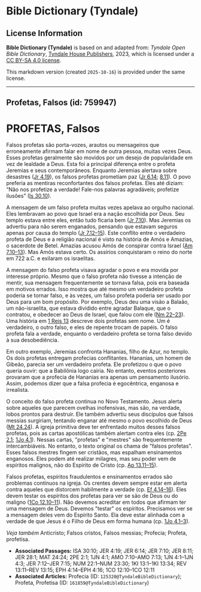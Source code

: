 # Bible Dictionary (Tyndale)

## License Information

**Bible Dictionary (Tyndale)** is based on and adapted from: _Tyndale Open Bible Dictionary_, [Tyndale House Publishers](https://tyndaleopenresources.com/), 2023, which is licensed under a [CC BY-SA 4.0 license](https://creativecommons.org/licenses/by-sa/4.0/legalcode.en).

This markdown version (created `2025-10-16`) is provided under the same license.



--------------------------------

## Profetas, Falsos (id: 759947)

PROFETAS, Falsos
================

Falsos profetas são porta\-vozes, arautos ou mensageiros que erroneamente afirmam falar em nome de outra pessoa, muitas vezes Deus. Esses profetas geralmente são movidos por um desejo de popularidade em vez de lealdade a Deus. Esta foi a principal diferença entre o profeta Jeremias e seus contemporâneos. Enquanto Jeremias alertava sobre desastres ([Jr 4\.19](https://ref.ly/Jer4:19)), os falsos profetas prometiam paz ([Jr 6\.14](https://ref.ly/Jer6:14); [8\.11](https://ref.ly/Jer8:11)). O povo preferia as mentiras reconfortantes dos falsos profetas. Eles até diziam: “Não nos profetize a verdade! Fale\-nos palavras agradáveis; profetize ilusões” ([Is 30\.10](https://ref.ly/Isa30:10)).

A mensagem de um falso profeta muitas vezes apelava ao orgulho nacional. Eles lembravam ao povo que Israel era a nação escolhida por Deus. Seu templo estava entre eles, então tudo ficaria bem ([Jr 7\.10](https://ref.ly/Jer7:10)). Mas Jeremias os advertiu para não serem enganados, pensando que estavam seguros apenas por causa do templo ([Jr 7\.12–15](https://ref.ly/Jer7:12-Jer7:15)). Este conflito entre o verdadeiro profeta de Deus e a religião nacional é visto na história de Amós e Amazias, o sacerdote de Betel. Amazias acusou Amós de conspirar contra Israel ([Am 7\.10–13](https://ref.ly/Amos7:10-Amos7:13)). Mas Amós estava certo. Os assírios conquistaram o reino do norte em 722 a.C. e exilaram os israelitas.

A mensagem do falso profeta visava agradar o povo e era movida por interesse próprio. Mesmo que o falso profeta não tivesse a intenção de mentir, sua mensagem frequentemente se tornava falsa, pois era baseada em motivos errados. Isso mostra que até mesmo um verdadeiro profeta poderia se tornar falso, e às vezes, um falso profeta poderia ser usado por Deus para um bom propósito. Por exemplo, Deus deu uma visão a Balaão, um não\-israelita, que estava dividido entre agradar Balaque, que o contratou, e obedecer ao Deus de Israel, que falou com ele ([Nm 22–23](https://ref.ly/Num22:1-Num23:30)). Uma história em [1 Reis 13](https://ref.ly/1Kgs13:1-1Kgs13:34) descreve dois profetas sem nome. Um é verdadeiro, o outro falso, e eles de repente trocam de papéis. O falso profeta fala a verdade, enquanto o verdadeiro profeta se torna falso devido à sua desobediência.

Em outro exemplo, Jeremias confronta Hananias, filho de Azur, no templo. Os dois profetas entregam profecias conflitantes. Hananias, um homem de Gibeão, parecia ser um verdadeiro profeta. Ele profetizou o que o povo queria ouvir: que a Babilônia logo cairia. No entanto, eventos posteriores provaram que a profecia de Hananias era apenas um pensamento ilusório. Assim, podemos dizer que a falsa profecia é egocêntrica, enganosa e irrealista.

O conceito do falso profeta continua no Novo Testamento. Jesus alerta sobre aqueles que parecem ovelhas inofensivas, mas são, na verdade, lobos prontos para destruir. Ele também advertiu seus discípulos que falsos messias surgiriam, tentando enganar até mesmo o povo escolhido de Deus ([Mt 24\.24](https://ref.ly/Matt24:24)). A igreja primitiva deve ter enfrentado muitos desses falsos profetas, pois as cartas apostólicas também alertam contra eles (cp. [2Pe 2\.1](https://ref.ly/2Pet2:1); [1Jo 4\.1](https://ref.ly/1John4:1)). Nessas cartas, "profetas" e "mestres" são frequentemente intercambiáveis. No entanto, o texto original os chama de "falsos profetas". Esses falsos mestres fingem ser cristãos, mas espalham ensinamentos enganosos. Eles podem até realizar milagres, mas seu poder vem de espíritos malignos, não do Espírito de Cristo (cp. [Ap 13\.11–15](https://ref.ly/Rev13:11-Rev13:15)).

Falsos profetas, espíritos fraudulentos e ensinamentos errados são problemas contínuos na igreja. Os crentes devem sempre estar em alerta contra aqueles que distorcem habilmente a verdade (cp. [Ef 4\.14–16](https://ref.ly/Eph4:14-Eph4:16)). Eles devem testar os espíritos dos profetas para ver se são de Deus ou do maligno ([1Co 12\.10–11](https://ref.ly/1Cor12:10-1Cor12:11)). Não devemos acreditar em todos que afirmam ter uma mensagem de Deus. Devemos "testar" os espíritos. Precisamos ver se a mensagem deles vem do Espírito Santo. Ela deve estar alinhada com a verdade de que Jesus é o Filho de Deus em forma humana (cp. [1Jo 4\.1–3](https://ref.ly/1John4:1-1John4:3)).

*Veja também* Anticristo; Falsos cristos, Falsos messias; Profecia; Profeta, profetisa.

* **Associated Passages:** ISA 30:10; JER 4:19; JER 6:14; JER 7:10; JER 8:11; JER 28:1; MAT 24:24; 2PE 2:1; 1JN 4:1; AMO 7:10–AMO 7:13; 1JN 4:1–1JN 4:3; JER 7:12–JER 7:15; NUM 22:1–NUM 23:30; 1KI 13:1–1KI 13:34; REV 13:11–REV 13:15; EPH 4:14–EPH 4:16; 1CO 12:10–1CO 12:11
* **Associated Articles:** Profecia (ID: `125320@TyndaleBibleDictionary`); Profeta, Profetisa (ID: `161859@TyndaleBibleDictionary`)

